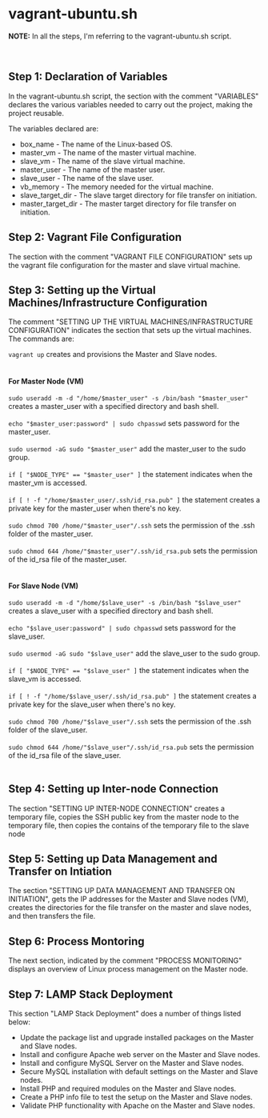 <h1>vagrant-ubuntu.sh</h1>
  <p><strong>NOTE:</strong> In all the steps, I'm referring to the vagrant-ubuntu.sh script.</p>
  <br>
<h2>Step 1: Declaration of Variables</h2>
<p>In the vagrant-ubuntu.sh script, the section with the comment "VARIABLES" declares the various variables needed to carry out the project, making the project reusable.</p>
<p>The variables declared are:
<ul>
  <li>box_name - The name of the Linux-based OS.</li>
  <li>master_vm - The name of the master virtual machine.</li>
  <li>slave_vm - The name of the slave virtual machine.</li>
  <li>master_user - The name of the master user.</li>
  <li>slave_user - The name of the slave user.</li>
  <li>vb_memory - The memory needed for the virtual machine.</li>
  <li>slave_target_dir - The slave target directory for file transfer on initiation.</li>
  <li>master_target_dir - The master target directory for file transfer on initiation.</li>
</ul>
</p>

<h2>Step 2: Vagrant File Configuration</h2>
<p>The section with the comment "VAGRANT FILE CONFIGURATION" sets up the vagrant file configuration for the master and slave virtual machine.</p>

<h2>Step 3: Setting up the Virtual Machines/Infrastructure Configuration</h2>
<p>The comment "SETTING UP THE VIRTUAL MACHINES/INFRASTRUCTURE CONFIGURATION" indicates the section that sets up the virtual machines.
  <br>
The commands are:</p> 
<code>vagrant up</code> creates and provisions the Master and Slave nodes.
  <br>
  <br>
<h4>For Master Node (VM)</h4>  
<code>sudo useradd -m -d "/home/$master_user" -s /bin/bash "$master_user"</code> creates a master_user with a specified directory and bash shell.
  <br>
  <br>
<code>echo "$master_user:password" | sudo chpasswd</code> sets password for the master_user.
  <br>
  <br>
<code>sudo usermod -aG sudo "$master_user"</code> add the master_user to the sudo group.
  <br>
  <br>
<code>if [ "$NODE_TYPE" == "$master_user" ]</code> the statement indicates when the master_vm is accessed.
  <br>
  <br>
<code>if [ ! -f "/home/$master_user/.ssh/id_rsa.pub" ]</code> the statement creates a private key for the master_user when there's no key.
  <br>
  <br>
<code>sudo chmod 700 /home/"$master_user"/.ssh</code> sets the permission of the .ssh folder of the master_user.
  <br>
  <br>
<code>sudo chmod 644 /home/"$master_user"/.ssh/id_rsa.pub</code> sets the permission of the id_rsa file of the master_user.
  <br>
  <br>
<h4>For Slave Node (VM)</h4>  
<code>sudo useradd -m -d "/home/$slave_user" -s /bin/bash "$slave_user"</code> creates a slave_user with a specified directory and bash shell.
  <br>
  <br>
<code>echo "$slave_user:password" | sudo chpasswd</code> sets password for the slave_user.
  <br>
  <br>
<code>sudo usermod -aG sudo "$slave_user"</code> add the slave_user to the sudo group.
  <br>
  <br>
<code>if [ "$NODE_TYPE" == "$slave_user" ]</code> the statement indicates when the slave_vm is accessed.
  <br>
  <br>
<code>if [ ! -f "/home/$slave_user/.ssh/id_rsa.pub" ]</code> the statement creates a private key for the slave_user when there's no key.
  <br>
  <br>
<code>sudo chmod 700 /home/"$slave_user"/.ssh</code> sets the permission of the .ssh folder of the slave_user.
  <br>
  <br>
<code>sudo chmod 644 /home/"$slave_user"/.ssh/id_rsa.pub</code> sets the permission of the id_rsa file of the slave_user.
  <br>
  <br>

<h2>Step 4: Setting up Inter-node Connection</h2>
<p>The section "SETTING UP INTER-NODE CONNECTION" creates a temporary file, copies the SSH public key from the master node to the temporary file, then copies the contains of the temporary file to the slave node</p>

<h2>Step 5: Setting up Data Management and Transfer on Intiation</h2>
<p>The section "SETTING UP DATA MANAGEMENT AND TRANSFER ON INITIATION", gets the IP addresses for the Master and Slave nodes (VM), creates the directories for the file transfer on the master and slave nodes, and then transfers the file.</p>

<h2>Step 6: Process Montoring</h2>
<p>The next section, indicated by the comment "PROCESS MONITORING" displays an overview of Linux process management on the Master node.</p>

<h2>Step 7: LAMP Stack Deployment</h2>
<p>This section "LAMP Stack Deployment" does a number of things listed below:</p>
<ul><li>Update the package list and upgrade installed packages on the Master and Slave nodes.</li>
<li>Install and configure Apache web server on the Master and Slave nodes.</li>
<li>Install and configure MySQL Server on the Master and Slave nodes.</li>
<li>Secure MySQL installation with default settings on the Master and Slave nodes.</li>
<li>Install PHP and required modules on the Master and Slave nodes.</li>
<li>Create a PHP info file to test the setup on the Master and Slave nodes.</li>
<li>Validate PHP functionality with Apache on the Master and Slave nodes.</li></ul>

